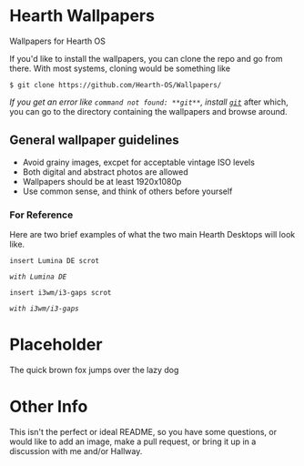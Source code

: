 # Hearth Wallpapers
Wallpapers for Hearth OS

If you'd like to install the wallpapers, you can clone the repo and go from there. With most systems, cloning would be something like
```
$ git clone https://github.com/Hearth-OS/Wallpapers/
```
*If you get an error like `command not found: **git**`, install [`git`](https://git-scm.com/)*
after which, you can go to the directory containing the wallpapers and browse around.

## General wallpaper guidelines


* Avoid grainy images, excpet for acceptable vintage ISO levels
* Both digital and abstract photos are allowed
* Wallpapers should be at least 1920x1080p
* Use common sense, and think of others before yourself

### For Reference

Here are two brief examples of what the two main Hearth Desktops will look like.

```insert Lumina DE scrot```

*`with Lumina DE`*


```insert i3wm/i3-gaps scrot```

*`with i3wm/i3-gaps`*

# Placeholder
The quick brown fox jumps over the lazy dog

# Other Info
This isn't the perfect or ideal README, so you have some questions, or would like to add an image, make a pull request, or bring it up in a discussion with me and/or Hallway.
